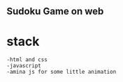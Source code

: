 ## Sudoku Game on web

# stack

    -html and css
    -javascript
    -amina js for some little animation
